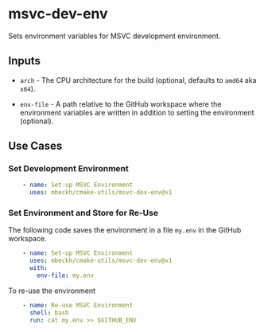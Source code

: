 # msvc-dev-env
Sets environment variables for MSVC development environment.

## Inputs
-   `arch` - The CPU architecture for the build (optional, defaults to `amd64` aka `x64`).

-   `env-file` - A path relative to the GitHub workspace where the environment variables are written in
    addition to setting the environment (optional).

## Use Cases
### Set Development Environment
~~~yml
    - name: Set-up MSVC Environment
      uses: mbeckh/cmake-utils/msvc-dev-env@v1
~~~

### Set Environment and Store for Re-Use
The following code saves the environment in a file `my.env` in the GitHub workspace.
~~~yml
    - name: Set-up MSVC Environment
      uses: mbeckh/cmake-utils/msvc-dev-env@v1
      with:
        env-file: my.env
~~~

To re-use the environment
~~~yml
    - name: Re-use MSVC Environment
      shell: bash
      run: cat my.env >> $GITHUB_ENV
~~~
